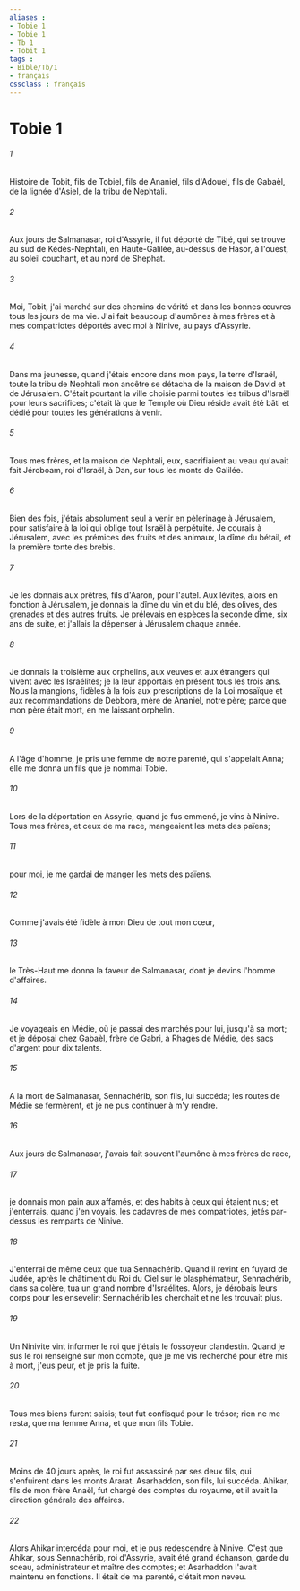```yaml
---
aliases : 
- Tobie 1
- Tobie 1
- Tb 1
- Tobit 1
tags : 
- Bible/Tb/1
- français
cssclass : français
---
```


# Tobie 1

###### 1
Histoire de Tobit, fils de Tobiel, fils de Ananiel, fils d'Adouel, fils de Gabaèl, de la lignée d'Asiel, de la tribu de Nephtali.
###### 2
Aux jours de Salmanasar, roi d'Assyrie, il fut déporté de Tibé, qui se trouve au sud de Kédès-Nephtali, en Haute-Galilée, au-dessus de Hasor, à l'ouest, au soleil couchant, et au nord de Shephat.
###### 3
Moi, Tobit, j'ai marché sur des chemins de vérité et dans les bonnes œuvres tous les jours de ma vie. J'ai fait beaucoup d'aumônes à mes frères et à mes compatriotes déportés avec moi à Ninive, au pays d'Assyrie.
###### 4
Dans ma jeunesse, quand j'étais encore dans mon pays, la terre d'Israël, toute la tribu de Nephtali mon ancêtre se détacha de la maison de David et de Jérusalem. C'était pourtant la ville choisie parmi toutes les tribus d'Israël pour leurs sacrifices; c'était là que le Temple où Dieu réside avait été bâti et dédié pour toutes les générations à venir.
###### 5
Tous mes frères, et la maison de Nephtali, eux, sacrifiaient au veau qu'avait fait Jéroboam, roi d'Israël, à Dan, sur tous les monts de Galilée.
###### 6
Bien des fois, j'étais absolument seul à venir en pèlerinage à Jérusalem, pour satisfaire à la loi qui oblige tout Israël à perpétuité. Je courais à Jérusalem, avec les prémices des fruits et des animaux, la dîme du bétail, et la première tonte des brebis.
###### 7
Je les donnais aux prêtres, fils d'Aaron, pour l'autel. Aux lévites, alors en fonction à Jérusalem, je donnais la dîme du vin et du blé, des olives, des grenades et des autres fruits. Je prélevais en espèces la seconde dîme, six ans de suite, et j'allais la dépenser à Jérusalem chaque année.
###### 8
Je donnais la troisième aux orphelins, aux veuves et aux étrangers qui vivent avec les Israélites; je la leur apportais en présent tous les trois ans. Nous la mangions, fidèles à la fois aux prescriptions de la Loi mosaïque et aux recommandations de Debbora, mère de Ananiel, notre père; parce que mon père était mort, en me laissant orphelin.
###### 9
A l'âge d'homme, je pris une femme de notre parenté, qui s'appelait Anna; elle me donna un fils que je nommai Tobie.
###### 10
Lors de la déportation en Assyrie, quand je fus emmené, je vins à Ninive. Tous mes frères, et ceux de ma race, mangeaient les mets des païens;
###### 11
pour moi, je me gardai de manger les mets des païens.
###### 12
Comme j'avais été fidèle à mon Dieu de tout mon cœur,
###### 13
le Très-Haut me donna la faveur de Salmanasar, dont je devins l'homme d'affaires.
###### 14
Je voyageais en Médie, où je passai des marchés pour lui, jusqu'à sa mort; et je déposai chez Gabaèl, frère de Gabri, à Rhagès de Médie, des sacs d'argent pour dix talents.
###### 15
A la mort de Salmanasar, Sennachérib, son fils, lui succéda; les routes de Médie se fermèrent, et je ne pus continuer à m'y rendre.
###### 16
Aux jours de Salmanasar, j'avais fait souvent l'aumône à mes frères de race,
###### 17
je donnais mon pain aux affamés, et des habits à ceux qui étaient nus; et j'enterrais, quand j'en voyais, les cadavres de mes compatriotes, jetés par-dessus les remparts de Ninive.
###### 18
J'enterrai de même ceux que tua Sennachérib. Quand il revint en fuyard de Judée, après le châtiment du Roi du Ciel sur le blasphémateur, Sennachérib, dans sa colère, tua un grand nombre d'Israélites. Alors, je dérobais leurs corps pour les ensevelir; Sennachérib les cherchait et ne les trouvait plus.
###### 19
Un Ninivite vint informer le roi que j'étais le fossoyeur clandestin. Quand je sus le roi renseigné sur mon compte, que je me vis recherché pour être mis à mort, j'eus peur, et je pris la fuite.
###### 20
Tous mes biens furent saisis; tout fut confisqué pour le trésor; rien ne me resta, que ma femme Anna, et que mon fils Tobie.
###### 21
Moins de 40 jours après, le roi fut assassiné par ses deux fils, qui s'enfuirent dans les monts Ararat. Asarhaddon, son fils, lui succéda. Ahikar, fils de mon frère Anaèl, fut chargé des comptes du royaume, et il avait la direction générale des affaires.
###### 22
Alors Ahikar intercéda pour moi, et je pus redescendre à Ninive. C'est que Ahikar, sous Sennachérib, roi d'Assyrie, avait été grand échanson, garde du sceau, administrateur et maître des comptes; et Asarhaddon l'avait maintenu en fonctions. Il était de ma parenté, c'était mon neveu.
